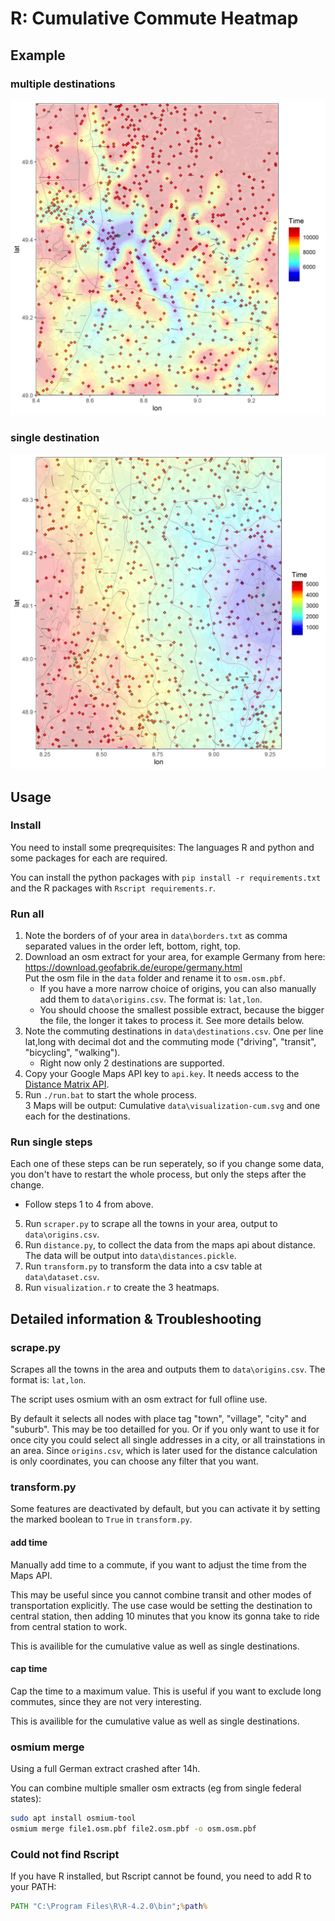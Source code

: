 # R: Cumulative Commute Heatmap

## Example

### multiple destinations

![](./.github/visualization-cum.png)

### single destination

![](./.github/visualization-1.png)

## Usage

### Install

You need to install some preqrequisites: The languages R and python and some packages for each are required.

You can install the python packages with `pip install -r requirements.txt` and the R packages with `Rscript requirements.r`.

### Run all

1. Note the borders of of your area in `data\borders.txt` as comma separated values in the order left, bottom, right, top.
2. Download an osm extract for your area, for example Germany from here: https://download.geofabrik.de/europe/germany.html<br>Put the osm file in the `data` folder and rename it to `osm.osm.pbf`.
    * If you have a more narrow choice of origins, you can also manually add them to `data\origins.csv`. The format is: `lat,lon`.
    * You should choose the smallest possible extract, because the bigger the file, the longer it takes to process it. See more details below.
3. Note the commuting destinations in `data\destinations.csv`. One per line lat,long with decimal dot and the commuting mode ("driving", "transit", "bicycling", "walking").
    * Right now only 2 destinations are supported.
4. Copy your Google Maps API key to `api.key`. It needs access to the [Distance Matrix API](https://developers.google.com/maps/documentation/distance-matrix/overview).
5. Run `./run.bat` to start the whole process.<br>3 Maps will be output: Cumulative `data\visualization-cum.svg` and one each for the destinations.

### Run single steps

Each one of these steps can be run seperately, so if you change some data, you don't have to restart the whole process, but only the steps after the change.

* Follow steps 1 to 4 from above.
5. Run `scraper.py` to scrape all the towns in your area, output to `data\origins.csv`.
6. Run `distance.py`, to collect the data from the maps api about distance. The data will be output into `data\distances.pickle`.
7. Run `transform.py` to transform the data into a csv table at `data\dataset.csv`.
8. Run `visualization.r` to create the 3 heatmaps.

## Detailed information & Troubleshooting

### scrape.py

Scrapes all the towns in the area and outputs them to `data\origins.csv`. The format is: `lat,lon`.

The script uses osmium with an osm extract for full ofline use.

By default it selects all nodes with place tag "town", "village", "city" and "suburb". This may be too detailled for you. Or if you only want to use it for once city you could select all single addresses in a city, or all trainstations in an area. Since `origins.csv`, which is later used for the distance calculation is only coordinates, you can choose any filter that you want.

### transform.py

Some features are deactivated by default, but you can activate it by setting the marked boolean to `True` in `transform.py`.

#### add time

Manually add time to a commute, if you want to adjust the time from the Maps API.

This may be useful since you cannot combine transit and other modes of transportation explicitly. The use case would be setting the destination to central station, then adding 10 minutes that you know its gonna take to ride from central station to work.

This is availible for the cumulative value as well as single destinations.

#### cap time

Cap the time to a maximum value. This is useful if you want to exclude long commutes, since they are not very interesting.

This is availible for the cumulative value as well as single destinations.

### osmium merge

Using a full German extract crashed after 14h.

You can combine multiple smaller osm extracts (eg from single federal states):

```bash
sudo apt install osmium-tool
osmium merge file1.osm.pbf file2.osm.pbf -o osm.osm.pbf
```

### Could not find Rscript

If you have R installed, but Rscript cannot be found, you need to add R to your PATH:

```cmd
PATH "C:\Program Files\R\R-4.2.0\bin";%path%
```
